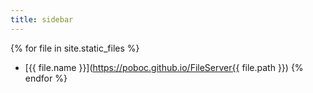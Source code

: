 ```yaml
---
title: sidebar
---
```

{% for file in site.static_files %}
*  [{{ file.name }}](https://poboc.github.io/FileServer{{ file.path }})
{% endfor %}
